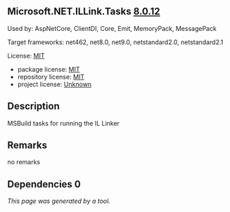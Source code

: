 Microsoft.NET.ILLink.Tasks [8.0.12](https://www.nuget.org/packages/Microsoft.NET.ILLink.Tasks/8.0.12)
--------------------

Used by: AspNetCore, ClientDI, Core, Emit, MemoryPack, MessagePack

Target frameworks: net462, net8.0, net9.0, netstandard2.0, netstandard2.1

License: [MIT](../../../../licenses/mit) 

- package license: [MIT](https://licenses.nuget.org/MIT) 
- repository license: [MIT](https://github.com/dotnet/runtime) 
- project license: [Unknown](https://dot.net/) 

Description
-----------
MSBuild tasks for running the IL Linker

Remarks
-----------
no remarks


Dependencies 0
-----------


*This page was generated by a tool.*